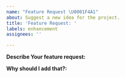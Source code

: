 ```yaml
---
name: "Feature Request \U0001F4A1"
about: Suggest a new idea for the project.
title: 'Feature Request: '
labels: enhancement
assignees: ''

---
```


**Describe Your feature request:** 


**Why should I add that?:**
